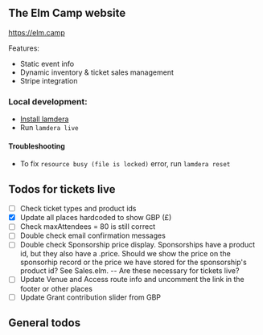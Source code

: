 ## The Elm Camp website

https://elm.camp

Features:

- Static event info
- Dynamic inventory & ticket sales management
- Stripe integration

### Local development:

- [Install lamdera](https://dashboard.lamdera.app/docs/download)
- Run `lamdera live`

#### Troubleshooting
- To fix `resource busy (file is locked)` error, run `lamdera reset`

## Todos for tickets live
- [ ] Check ticket types and product ids
- [x] Update all places hardcoded to show GBP (£)
- [ ] Check maxAttendees = 80 is still correct
- [ ] Double check email confirmation messages
- [ ] Double check Sponsorship price display. Sponsorships have a product id, but they also have a .price. Should we show the
  price on the sponsorhip record or the price we have stored for the sponsorship's product id? See Sales.elm.
-- Are these necessary for tickets live?
- [ ] Update Venue and Access route info and uncomment the link in the footer or other places
- [ ] Update Grant contribution slider from GBP

## General todos